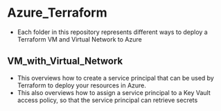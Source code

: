 # Azure_Terraform
- Each folder in this repository represents different ways to deploy a Terraform VM and Virtual Network to Azure

## VM_with_Virtual_Network
- This overviews how to create a service principal that can be used by Terraform to deploy your resources in Azure.
- This also overviews how to assign a service principal to a Key Vault access policy, so that the service principal can retrieve secrets

